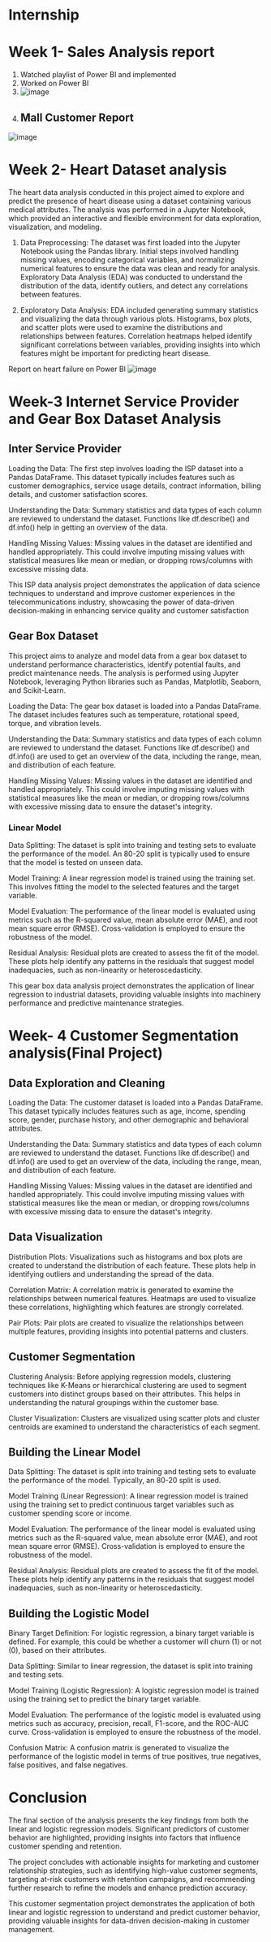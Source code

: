 # Internship
# Week 1- Sales Analysis report
1. Watched playlist of Power BI and implemented
2. Worked on Power BI
3. ![image](https://github.com/user-attachments/assets/5741a249-19f8-4569-a9d1-8c64b34d485b)
4. ## Mall Customer Report
![image](https://github.com/user-attachments/assets/ccef9e24-7582-4b21-a0ff-c7354c8d1237)


# Week 2- Heart Dataset analysis

The heart data analysis conducted in this project aimed to explore and predict the presence of heart disease using a dataset containing various medical attributes. The analysis was performed in a Jupyter Notebook, which provided an interactive and flexible environment for data exploration, visualization, and modeling.

1. Data Preprocessing:
The dataset was first loaded into the Jupyter Notebook using the Pandas library. Initial steps involved handling missing values, encoding categorical variables, and normalizing numerical features to ensure the data was clean and ready for analysis. Exploratory Data Analysis (EDA) was conducted to understand the distribution of the data, identify outliers, and detect any correlations between features.

2. Exploratory Data Analysis:
EDA included generating summary statistics and visualizing the data through various plots. Histograms, box plots, and scatter plots were used to examine the distributions and relationships between features. Correlation heatmaps helped identify significant correlations between variables, providing insights into which features might be important for predicting heart disease.

Report on heart failure on Power BI
![image](https://github.com/user-attachments/assets/666f55ff-5c8a-4acc-af19-41e330d58e28)


# Week-3 Internet Service Provider and Gear Box Dataset Analysis

## Inter Service Provider 

Loading the Data: The first step involves loading the ISP dataset into a Pandas DataFrame. This dataset typically includes features such as customer demographics, service usage details, contract information, billing details, and customer satisfaction scores.

Understanding the Data: Summary statistics and data types of each column are reviewed to understand the dataset. Functions like df.describe() and df.info() help in getting an overview of the data.

Handling Missing Values: Missing values in the dataset are identified and handled appropriately. This could involve imputing missing values with statistical measures like mean or median, or dropping rows/columns with excessive missing data.

This ISP data analysis project demonstrates the application of data science techniques to understand and improve customer experiences in the telecommunications industry, showcasing the power of data-driven decision-making in enhancing service quality and customer satisfaction

## Gear Box Dataset

This project aims to analyze and model data from a gear box dataset to understand performance characteristics, identify potential faults, and predict maintenance needs. The analysis is performed using Jupyter Notebook, leveraging Python libraries such as Pandas, Matplotlib, Seaborn, and Scikit-Learn.

Loading the Data: The gear box dataset is loaded into a Pandas DataFrame. The dataset includes features such as temperature, rotational speed, torque, and vibration levels.

Understanding the Data: Summary statistics and data types of each column are reviewed to understand the dataset. Functions like df.describe() and df.info() are used to get an overview of the data, including the range, mean, and distribution of each feature.

Handling Missing Values: Missing values in the dataset are identified and handled appropriately. This could involve imputing missing values with statistical measures like the mean or median, or dropping rows/columns with excessive missing data to ensure the dataset's integrity.

### Linear Model

Data Splitting: The dataset is split into training and testing sets to evaluate the performance of the model. An 80-20 split is typically used to ensure that the model is tested on unseen data.

Model Training: A linear regression model is trained using the training set. This involves fitting the model to the selected features and the target variable.

Model Evaluation: The performance of the linear model is evaluated using metrics such as the R-squared value, mean absolute error (MAE), and root mean square error (RMSE). Cross-validation is employed to ensure the robustness of the model.

Residual Analysis: Residual plots are created to assess the fit of the model. These plots help identify any patterns in the residuals that suggest model inadequacies, such as non-linearity or heteroscedasticity.

This gear box data analysis project demonstrates the application of linear regression to industrial datasets, providing valuable insights into machinery performance and predictive maintenance strategies.

# Week- 4 Customer Segmentation analysis(Final Project)

## Data Exploration and Cleaning

Loading the Data: The customer dataset is loaded into a Pandas DataFrame. This dataset typically includes features such as age, income, spending score, gender, purchase history, and other demographic and behavioral attributes.

Understanding the Data: Summary statistics and data types of each column are reviewed to understand the dataset. Functions like df.describe() and df.info() are used to get an overview of the data, including the range, mean, and distribution of each feature.

Handling Missing Values: Missing values in the dataset are identified and handled appropriately. This could involve imputing missing values with statistical measures like the mean or median, or dropping rows/columns with excessive missing data to ensure the dataset's integrity.

## Data Visualization

Distribution Plots: Visualizations such as histograms and box plots are created to understand the distribution of each feature. These plots help in identifying outliers and understanding the spread of the data.

Correlation Matrix: A correlation matrix is generated to examine the relationships between numerical features. Heatmaps are used to visualize these correlations, highlighting which features are strongly correlated.

Pair Plots: Pair plots are created to visualize the relationships between multiple features, providing insights into potential patterns and clusters.

## Customer Segmentation

Clustering Analysis: Before applying regression models, clustering techniques like K-Means or hierarchical clustering are used to segment customers into distinct groups based on their attributes. This helps in understanding the natural groupings within the customer base.

Cluster Visualization: Clusters are visualized using scatter plots and cluster centroids are examined to understand the characteristics of each segment.

## Building the Linear Model

Data Splitting: The dataset is split into training and testing sets to evaluate the performance of the model. Typically, an 80-20 split is used.

Model Training (Linear Regression): A linear regression model is trained using the training set to predict continuous target variables such as customer spending score or income.

Model Evaluation: The performance of the linear model is evaluated using metrics such as the R-squared value, mean absolute error (MAE), and root mean square error (RMSE). Cross-validation is employed to ensure the robustness of the model.

Residual Analysis: Residual plots are created to assess the fit of the model. These plots help identify any patterns in the residuals that suggest model inadequacies, such as non-linearity or heteroscedasticity.

## Building the Logistic Model

Binary Target Definition: For logistic regression, a binary target variable is defined. For example, this could be whether a customer will churn (1) or not (0), based on their attributes.

Data Splitting: Similar to linear regression, the dataset is split into training and testing sets.

Model Training (Logistic Regression): A logistic regression model is trained using the training set to predict the binary target variable.

Model Evaluation: The performance of the logistic model is evaluated using metrics such as accuracy, precision, recall, F1-score, and the ROC-AUC curve. Cross-validation is employed to ensure the robustness of the model.

Confusion Matrix: A confusion matrix is generated to visualize the performance of the logistic model in terms of true positives, true negatives, false positives, and false negatives.

# Conclusion

The final section of the analysis presents the key findings from both the linear and logistic regression models. Significant predictors of customer behavior are highlighted, providing insights into factors that influence customer spending and retention.

The project concludes with actionable insights for marketing and customer relationship strategies, such as identifying high-value customer segments, targeting at-risk customers with retention campaigns, and recommending further research to refine the models and enhance prediction accuracy.

This customer segmentation project demonstrates the application of both linear and logistic regression to understand and predict customer behavior, providing valuable insights for data-driven decision-making in customer management.




